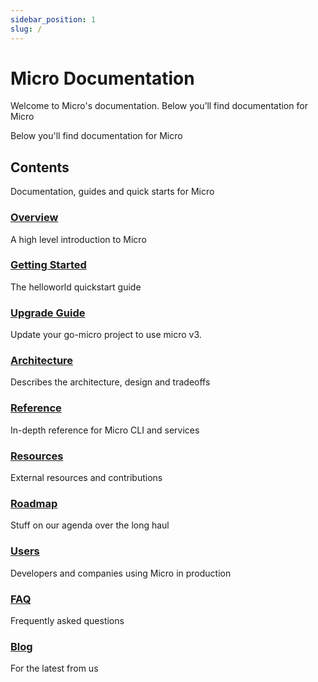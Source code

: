 ```yaml
---
sidebar_position: 1
slug: /
---
```


# Micro Documentation

Welcome to Micro's documentation. Below you’ll find documentation for Micro

Below you'll find documentation for Micro

## Contents

Documentation, guides and quick starts for Micro

### [Overview](overview)

A high level introduction to Micro

### [Getting Started](getting-started)

The helloworld quickstart guide

### [Upgrade Guide](upgrade-guide)

Update your go-micro project to use micro v3.

### [Architecture](architecture)

Describes the architecture, design and tradeoffs

### [Reference](reference)

In-depth reference for Micro CLI and services

### [Resources](resources)

External resources and contributions

### [Roadmap](roadmap)

Stuff on our agenda over the long haul

### [Users](users)

Developers and companies using Micro in production

### [FAQ](faq)

Frequently asked questions

### [Blog](blog)

For the latest from us
